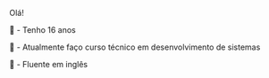 Olá!

🚩 - Tenho 16 anos

🏫 - Atualmente faço curso técnico em desenvolvimento de sistemas

🎰 - Fluente em inglês 
